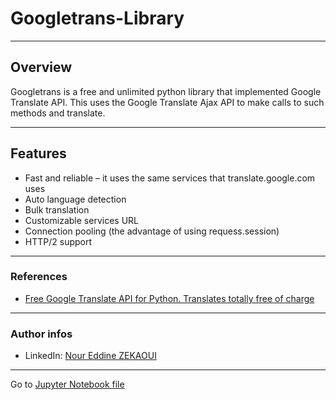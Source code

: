 # Googletrans-Library

---
## Overview
Googletrans is a free and unlimited python library that implemented Google Translate API. This uses the Google Translate Ajax API to make calls to such methods and translate.

---
## Features
- Fast and reliable – it uses the same services that translate.google.com uses
- Auto language detection
- Bulk translation
- Customizable services URL
- Connection pooling (the advantage of using requess.session)
- HTTP/2 support

---
### References
- [Free Google Translate API for Python. Translates totally free of charge](https://pypi.org/project/googletrans/)

---
### Author infos
- LinkedIn: [Nour Eddine ZEKAOUI](https://www.linkedin.com/in/nour-eddine-zekaoui-ba43b1177/)
---
 Go to [Jupyter Notebook file](https://github.com/zekaouinoureddine/Googletrans-Library/blob/main/Googletrans.ipynb)
